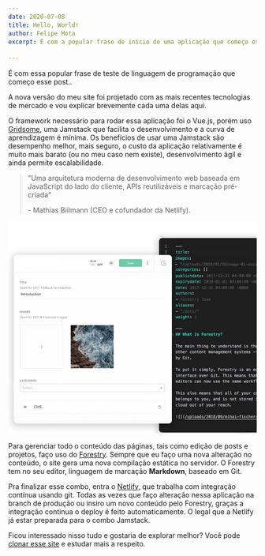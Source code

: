 ```yaml
---
date: 2020-07-08
title: Hello, World!
author: Felipe Mota
excerpt: É com a popular frase de início de uma aplicação que começo esse post.

---
```

É com essa popular frase de teste de linguagem de programação que começo esse post..

A nova versão do meu site foi projetado com as mais recentes tecnologias de mercado e vou explicar brevemente cada uma delas aqui.

O framework necessário para rodar essa aplicação foi o Vue.js, porém uso [Gridsome](https://gridsome.org/), uma Jamstack que facilita o desenvolvimento e a curva de aprendizagem é mínima. Os benefícios de usar uma Jamstack são desempenho melhor, mais seguro, o custo da aplicação relativamente é muito mais barato (ou no meu caso nem existe), desenvolvimento ágil e ainda permite escalabilidade.

> "Uma arquitetura moderna de desenvolvimento web baseada em JavaScript do lado do cliente, APIs reutilizáveis ​​e marcação pré-criada"
>
> \- Mathias Biilmann (CEO e cofundador da Netlify).


![](/uploads/forestry-screenshot.png)

Para gerenciar todo o conteúdo das páginas, tais como edição de posts e projetos, faço uso do [Forestry](https://forestry.io/). Sempre que eu faço uma nova alteração no conteúdo, o site gera uma nova compilação estática no servidor. O Forestry tem no seu editor, linguagem de marcação **Markdown**, baseado em Git. 

Pra finalizar esse combo, entra o [Netlify](https://www.netlify.com/), que trabalha com integração contínua usando git. Todas as vezes que faço alteração nessa aplicação na branch de produção ou insiro um novo conteúdo pelo Forestry, graças a integração continua o deploy é feito automaticamente. O legal que a Netlify já estar preparada para o combo Jamstack.

Ficou interessado nisso tudo e gostaria de explorar melhor? Você pode [clonar esse site](https://github.com/felipemotabr/felipemota-website) e estudar mais a respeito.